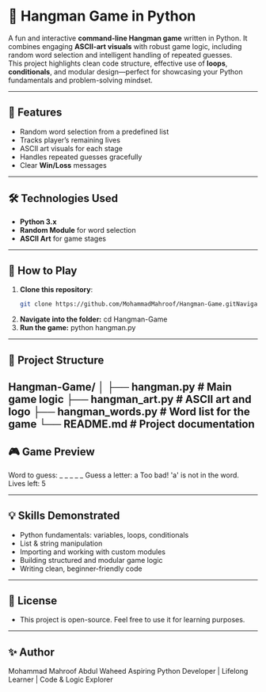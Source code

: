  # 🎯 Hangman Game in Python

A fun and interactive **command-line Hangman game** written in Python. It combines engaging **ASCII-art visuals** with robust game logic, including random word selection and intelligent handling of repeated guesses.  
This project highlights clean code structure, effective use of **loops**, **conditionals**, and modular design—perfect for showcasing your Python fundamentals and problem-solving mindset.

---

## 📌 Features
- Random word selection from a predefined list
- Tracks player’s remaining lives
- ASCII art visuals for each stage
- Handles repeated guesses gracefully
- Clear **Win/Loss** messages

---

## 🛠 Technologies Used
- **Python 3.x**
- **Random Module** for word selection
- **ASCII Art** for game stages

---

## 🚀 How to Play
1. **Clone this repository**:
   ```bash
   git clone https://github.com/MohammadMahroof/Hangman-Game.gitNavigate into the folder:
2. **Navigate into the folder:**
   cd Hangman-Game
3. **Run the game:**
   python hangman.py

---

## 📂 Project Structure
Hangman-Game/
│
├── hangman.py # Main game logic
├── hangman_art.py # ASCII art and logo
├── hangman_words.py # Word list for the game
└── README.md # Project documentation
---

## 🎮 Game Preview
Word to guess: _ _ _ _ _
Guess a letter: a
Too bad! 'a' is not in the word.
Lives left: 5

---

## 💡 Skills Demonstrated
- Python fundamentals: variables, loops, conditionals
- List & string manipulation
- Importing and working with custom modules
- Building structured and modular game logic
- Writing clean, beginner-friendly code

---

## 📜 License
- This project is open-source. Feel free to use it for learning purposes.

---

## ✨ Author
Mohammad Mahroof Abdul Waheed
Aspiring Python Developer | Lifelong Learner | Code & Logic Explorer
